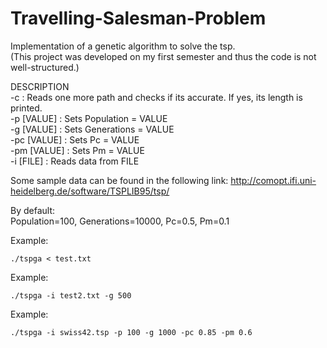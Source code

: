 # Travelling-Salesman-Problem
Implementation of a genetic algorithm to solve the tsp.  
(This project was developed on my first semester and thus the code is not well-structured.)

DESCRIPTION  
	-c		: Reads one more path and checks if its accurate. If yes, its length is printed.  
	-p [VALUE]	: Sets Population = VALUE  
	-g [VALUE]	: Sets Generations = VALUE  
	-pc [VALUE]	: Sets Pc = VALUE  
	-pm [VALUE]	: Sets Pm = VALUE  
	-i [FILE]	: Reads data from FILE
  
Some sample data can be found in the following link:
http://comopt.ifi.uni-heidelberg.de/software/TSPLIB95/tsp/

By default:  
Population=100, Generations=10000, Pc=0.5, Pm=0.1

Example:
```
./tspga < test.txt
```

Example:
```
./tspga -i test2.txt -g 500
```
Example:
```
./tspga -i swiss42.tsp -p 100 -g 1000 -pc 0.85 -pm 0.6
```
